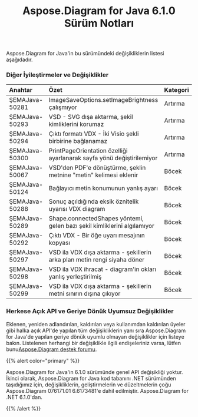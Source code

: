 ﻿---
title: Aspose.Diagram for Java 6.1.0 Sürüm Notları
type: docs
weight: 110
url: /tr/java/aspose-diagram-for-java-6-1-0-release-notes/
---
Aspose.Diagram for Java'in bu sürümündeki değişikliklerin listesi aşağıdadır.
### **Diğer İyileştirmeler ve Değişiklikler**

|**Anahtar** |**Özet** |**Kategori** |
|:- |:- |:- |
| ŞEMAJava-50281| ImageSaveOptions.setImageBrightness çalışmıyor| Artırma|
|ŞEMAJava-50293| VSD - SVG dışa aktarma, şekil kimliklerini korumaz| Artırma|
| ŞEMAJava-50294| Çıktı formatı VDX - İki Visio şekli birbirine bağlanamaz| Artırma|
| ŞEMAJava-50300| PrintPageOrientation özelliği ayarlanarak sayfa yönü değiştirilemiyor| Artırma|
| ŞEMAJava-50067|VSD'den PDF'e dönüştürme, şeklin metnine "metin" kelimesi eklenir| Böcek|
| ŞEMAJava-50124| Bağlayıcı metin konumunun yanlış ayarı| Böcek|
| ŞEMAJava-50288| Sonuç açıldığında eksik öznitelik uyarısı VDX diagram| Böcek|
| ŞEMAJava-50289| Shape.connectedShapes yöntemi, gelen bazı şekil kimliklerini algılamıyor| Böcek|
| ŞEMAJava-50292| Çıktı VDX - Bir öğe uyarı mesajının kopyası| Böcek|
| ŞEMAJava-50297| VSD ila VDX dışa aktarma - şekillerin arka plan metin rengi siyaha döner| Böcek|
| ŞEMAJava-50298| VSD ila VDX ihracat - diagram'in okları yanlış yerleştirilmiş| Böcek|
|ŞEMAJava-50299| VSD ila VDX dışa aktarma - şekillerin metni sınırın dışına çıkıyor| Böcek|
### **Herkese Açık API ve Geriye Dönük Uyumsuz Değişiklikler**
Eklenen, yeniden adlandırılan, kaldırılan veya kullanımdan kaldırılan üyeler gibi halka açık API'de yapılan tüm değişikliklerin yanı sıra Aspose.Diagram for Java'de yapılan geriye dönük uyumlu olmayan değişiklikler için listeye bakın. Listelenen herhangi bir değişiklikle ilgili endişeleriniz varsa, lütfen bunu[Aspose.Diagram destek forumu](https://forum.aspose.com/c/diagram/17).

{{% alert color="primary" %}} 

Aspose.Diagram for Java'in 6.1.0 sürümünde genel API değişikliği yoktur. İkinci olarak, Aspose.Diagram for Java kod tabanını .NET sürümünden taşıdığımız için, değişikliklerin, geliştirmelerin ve düzeltmelerin çoğu Aspose.Diagram 076171.01 6.6173481'e dahil edilmiştir. Aspose.Diagram for .NET 6.1.0'dan.

{{% /alert %}}

